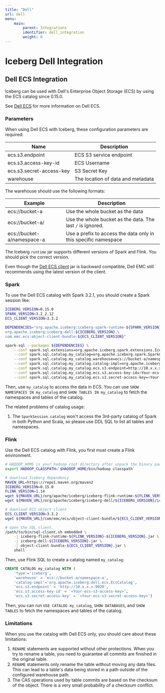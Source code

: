 ```yaml
---
title: "Dell"
url: dell
menu:
    main:
        parent: Integrations
        identifier: dell_integration
        weight: 0
---
```

<!--
 - Licensed to the Apache Software Foundation (ASF) under one or more
 - contributor license agreements.  See the NOTICE file distributed with
 - this work for additional information regarding copyright ownership.
 - The ASF licenses this file to You under the Apache License, Version 2.0
 - (the "License"); you may not use this file except in compliance with
 - the License.  You may obtain a copy of the License at
 -
 -   http://www.apache.org/licenses/LICENSE-2.0
 -
 - Unless required by applicable law or agreed to in writing, software
 - distributed under the License is distributed on an "AS IS" BASIS,
 - WITHOUT WARRANTIES OR CONDITIONS OF ANY KIND, either express or implied.
 - See the License for the specific language governing permissions and
 - limitations under the License.
 -->


# Iceberg Dell Integration

## Dell ECS Integration

Iceberg can be used with Dell's Enterprise Object Storage (ECS) by using the ECS catalog since 0.15.0.

See [Dell ECS](https://www.dell.com/en-us/dt/storage/ecs/index.htm) for more information on Dell ECS.

### Parameters

When using Dell ECS with Iceberg, these configuration parameters are required:

| Name                     | Description                       |
| ------------------------ | --------------------------------- |
| ecs.s3.endpoint          | ECS S3 service endpoint           |
| ecs.s3.access-key-id     | ECS Username                      |
| ecs.s3.secret-access-key | S3 Secret Key                     |
| warehouse                | The location of data and metadata |

The warehouse should use the following formats:

| Example                    | Description                                                     |
| -------------------------- | --------------------------------------------------------------- |
| ecs://bucket-a             | Use the whole bucket as the data                                |
| ecs://bucket-a/            | Use the whole bucket as the data. The last `/` is ignored.      |
| ecs://bucket-a/namespace-a | Use a prefix to access the data only in this specific namespace |

The Iceberg `runtime` jar supports different versions of Spark and Flink. You should pick the correct version.

Even though the [Dell ECS client](https://github.com/EMCECS/ecs-object-client-java) jar is backward compatible, Dell EMC still recommends using the latest version of the client.

### Spark

To use the Dell ECS catalog with Spark 3.2.1, you should create a Spark session like:

```bash
ICEBERG_VERSION=0.15.0
SPARK_VERSION=3.2_2.12
ECS_CLIENT_VERSION=3.3.2

DEPENDENCIES="org.apache.iceberg:iceberg-spark-runtime-${SPARK_VERSION}:${ICEBERG_VERSION},\
org.apache.iceberg:iceberg-dell:${ICEBERG_VERSION},\
com.emc.ecs:object-client-bundle:${ECS_CLIENT_VERSION}"

spark-sql --packages ${DEPENDENCIES} \
    --conf spark.sql.extensions=org.apache.iceberg.spark.extensions.IcebergSparkSessionExtensions \
    --conf spark.sql.catalog.my_catalog=org.apache.iceberg.spark.SparkCatalog \
    --conf spark.sql.catalog.my_catalog.warehouse=ecs://bucket-a/namespace-a \
    --conf spark.sql.catalog.my_catalog.catalog-impl=org.apache.iceberg.dell.ecs.EcsCatalog \
    --conf spark.sql.catalog.my_catalog.ecs.s3.endpoint=http://10.x.x.x:9020 \
    --conf spark.sql.catalog.my_catalog.ecs.s3.access-key-id=<Your-ecs-s3-access-key> \
    --conf spark.sql.catalog.my_catalog.ecs.s3.secret-access-key=<Your-ecs-s3-secret-access-key>
```

Then, use `my_catalog` to access the data in ECS. You can use `SHOW NAMESPACES IN my_catalog` and `SHOW TABLES IN my_catalog` to fetch the namespaces and tables of the catalog.

The related problems of catalog usage:

1. The `SparkSession.catalog` won't access the 3rd-party catalog of Spark in both Python and Scala, so please use DDL SQL to list all tables and namespaces.


### Flink

Use the Dell ECS catalog with Flink, you first must create a Flink environment.

```bash
# HADOOP_HOME is your hadoop root directory after unpack the binary package.
export HADOOP_CLASSPATH=`$HADOOP_HOME/bin/hadoop classpath`

# download Iceberg dependency
MAVEN_URL=https://repo1.maven.org/maven2
ICEBERG_VERSION=0.15.0
FLINK_VERSION=1.14
wget ${MAVEN_URL}/org/apache/iceberg/iceberg-flink-runtime-${FLINK_VERSION}/${ICEBERG_VERSION}/iceberg-flink-runtime-${FLINK_VERSION}-${ICEBERG_VERSION}.jar
wget ${MAVEN_URL}/org/apache/iceberg/iceberg-dell/${ICEBERG_VERSION}/iceberg-dell-${ICEBERG_VERSION}.jar

# download ECS object client
ECS_CLIENT_VERSION=3.3.2
wget ${MAVEN_URL}/com/emc/ecs/object-client-bundle/${ECS_CLIENT_VERSION}/object-client-bundle-${ECS_CLIENT_VERSION}.jar

# open the SQL client.
/path/to/bin/sql-client.sh embedded \
    -j iceberg-flink-runtime-${FLINK_VERSION}-${ICEBERG_VERSION}.jar \
    -j iceberg-dell-${ICEBERG_VERSION}.jar \
    -j object-client-bundle-${ECS_CLIENT_VERSION}.jar \
    shell
```

Then, use Flink SQL to create a catalog named `my_catalog`:

```SQL
CREATE CATALOG my_catalog WITH (
    'type'='iceberg',
    'warehouse' = 'ecs://bucket-a/namespace-a',
    'catalog-impl'='org.apache.iceberg.dell.ecs.EcsCatalog',
    'ecs.s3.endpoint' = 'http://10.x.x.x:9020',
    'ecs.s3.access-key-id' = '<Your-ecs-s3-access-key>',
    'ecs.s3.secret-access-key' = '<Your-ecs-s3-secret-access-key>')
```

Then, you can run `USE CATALOG my_catalog`, `SHOW DATABASES`, and `SHOW TABLES` to fetch the namespaces and tables of the catalog.

### Limitations

When you use the catalog with Dell ECS only, you should care about these limitations:

1. `RENAME` statements are supported without other protections. When you try to rename a table, you need to guarantee all commits are finished in the original table.
2. `RENAME` statements only rename the table without moving any data files. This can lead to a table's data being stored in a path outside of the configured warehouse path.
3. The CAS operations used by table commits are based on the checksum of the object. There is a very small probability of a checksum conflict.

